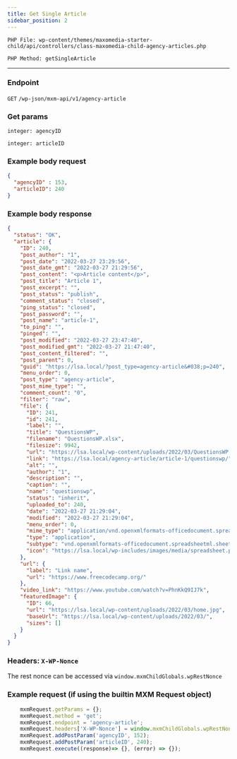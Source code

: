 ```yaml
---
title: Get Single Article
sidebar_position: 2
---
```


`PHP File: wp-content/themes/maxomedia-starter-child/api/controllers/class-maxomedia-child-agency-articles.php`

`PHP Method: getSingleArticle`

---

### Endpoint

`GET` `/wp-json/mxm-api/v1/agency-article`

### Get params
`integer: agencyID`

`integer: articleID`

### Example body request

```json
{
  "agencyID" : 153,
  "articleID": 240
}
```

### Example body response
```json
{
  "status": "OK",
  "article": {
    "ID": 240,
    "post_author": "1",
    "post_date": "2022-03-27 23:29:56",
    "post_date_gmt": "2022-03-27 21:29:56",
    "post_content": "<p>Article content</p>",
    "post_title": "Article 1",
    "post_excerpt": "",
    "post_status": "publish",
    "comment_status": "closed",
    "ping_status": "closed",
    "post_password": "",
    "post_name": "article-1",
    "to_ping": "",
    "pinged": "",
    "post_modified": "2022-03-27 23:47:40",
    "post_modified_gmt": "2022-03-27 21:47:40",
    "post_content_filtered": "",
    "post_parent": 0,
    "guid": "https://lsa.local/?post_type=agency-article&#038;p=240",
    "menu_order": 0,
    "post_type": "agency-article",
    "post_mime_type": "",
    "comment_count": "0",
    "filter": "raw",
    "file": {
      "ID": 241,
      "id": 241,
      "label": "",
      "title": "QuestionsWP",
      "filename": "QuestionsWP.xlsx",
      "filesize": 9942,
      "url": "https://lsa.local/wp-content/uploads/2022/03/QuestionsWP.xlsx",
      "link": "https://lsa.local/agency-article/article-1/questionswp/",
      "alt": "",
      "author": "1",
      "description": "",
      "caption": "",
      "name": "questionswp",
      "status": "inherit",
      "uploaded_to": 240,
      "date": "2022-03-27 21:29:04",
      "modified": "2022-03-27 21:29:04",
      "menu_order": 0,
      "mime_type": "application/vnd.openxmlformats-officedocument.spreadsheetml.sheet",
      "type": "application",
      "subtype": "vnd.openxmlformats-officedocument.spreadsheetml.sheet",
      "icon": "https://lsa.local/wp-includes/images/media/spreadsheet.png"
    },
    "url": {
      "label": "Link name",
      "url": "https://www.freecodecamp.org/"
    },
    "video_link": "https://www.youtube.com/watch?v=PhnKkQ9IJ7k",
    "featuredImage": {
      "ID": 66,
      "url": "https://lsa.local/wp-content/uploads/2022/03/home.jpg",
      "baseUrl": "https://lsa.local/wp-content/uploads/2022/03/",
      "sizes": []
    }
  }
}
```

### Headers: `X-WP-Nonce`
The rest nonce can be accessed via `window.mxmChildGlobals.wpRestNonce`

### Example request (if using the builtin MXM Request object)

```javascript
    mxmRequest.getParams = {};
    mxmRequest.method = 'get';
    mxmRequest.endpoint = 'agency-article';
    mxmRequest.headers['X-WP-Nonce'] = window.mxmChildGlobals.wpRestNonce
    mxmRequest.addPostParam('agencyID', 152);
    mxmRequest.addPostParam('articleID', 240);
    mxmRequest.execute((response)=> {}, (error) => {});
```
